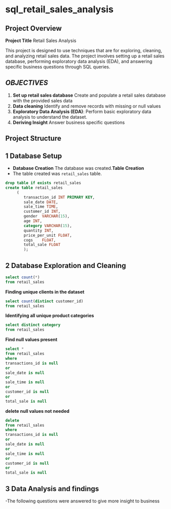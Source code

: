 
# sql_retail_sales_analysis
## **Project Overview**
**Project Title** Retail Sales Analysis


This project is designed to use techniques that are for exploring, cleaning, and analyzing retail sales data. The project involves setting up a retail sales database, performing exploratory data analysis (EDA), and answering specific business questions through SQL queries. 


## *OBJECTIVES*
1. **Set up retail sales database** Create and populate a retail sales database with the provided sales data
2. **Data cleaning** Identify and remove records with missing or null values
3. **Exploratory Data Analysis (EDA)**: Perform basic exploratory data analysis to understand the dataset.
4. **Deriving Insight** Answer business specific questions


## Project Structure

## 1 Database Setup
- **Database Creation** The database was created.**Table Creation**
- The table created was `retail_sales` table.
  

 
```sql
drop table if exists retail_sales
create table retail_sales
	 (
	    transaction_id INT PRIMARY KEY,	
	    sale_date DATE,	 
	    sale_time TIME,	
	    customer_id	INT,
	    gender	VARCHAR(15),
	    age	INT,
	    category VARCHAR(15),	
	    quantity INT,
	    price_per_unit FLOAT,	
	    cogs	FLOAT,
	    total_sale FLOAT
	    );
```
## 2 Database Exploration and Cleaning

``` sql
select count(*)
from retail_sales
```
**Finding unique clients in the dataset**
``` sql	
select count(distinct customer_id)
from retail_sales
```
**Identifying all unique product categories**
``` sql
select distinct category
from retail_sales
```
**Find null values present**
``` sql
select *
from retail_sales
where
transactions_id is null
or
sale_date is null
or 
sale_time is null
or
customer_id is null
or
total_sale is null
```
**delete null values not needed**
```sql
delete 
from retail_sales
where 
transactions_id is null
or
sale_date is null
or 
sale_time is null
or
customer_id is null
or
total_sale is null
```

## 3 Data Analysis and findings

-The following questions were answered to give more insight to business

